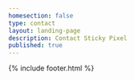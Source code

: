 ```yaml
---
homesection: false
type: contact
layout: landing-page
description: Contact Sticky Pixel
published: true
---
```


{% include footer.html %}
